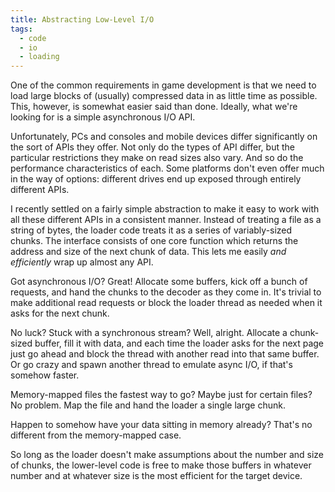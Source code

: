```yaml
---
title: Abstracting Low-Level I/O
tags:
  - code
  - io
  - loading
---
```

One of the common requirements in game development is that we need to load large blocks of (usually) compressed data in as little time as possible. This, however, is somewhat easier said than done. Ideally, what we're looking for is a simple asynchronous I/O API.

Unfortunately, PCs and consoles and mobile devices differ significantly on the sort of APIs they offer. Not only do the types of API differ, but the particular restrictions they make on read sizes also vary. And so do the performance characteristics of each. Some platforms don't even offer much in the way of options: different drives end up exposed through entirely different APIs.

I recently settled on a fairly simple abstraction to make it easy to work with all these different APIs in a consistent manner. Instead of treating a file as a string of bytes, the loader code treats it as a series of variably-sized chunks. The interface consists of one core function which returns the address and size of the next chunk of data. This lets me easily _and efficiently_ wrap up almost any API.

Got asynchronous I/O? Great! Allocate some buffers, kick off a bunch of requests, and hand the chunks to the decoder as they come in. It's trivial to make additional read requests or block the loader thread as needed when it asks for the next chunk.

No luck? Stuck with a synchronous stream? Well, alright. Allocate a chunk-sized buffer, fill it with data, and each time the loader asks for the next page just go ahead and block the thread with another read into that same buffer. Or go crazy and spawn another thread to emulate async I/O, if that's somehow faster.

Memory-mapped files the fastest way to go? Maybe just for certain files? No problem. Map the file and hand the loader a single large chunk.

Happen to somehow have your data sitting in memory already? That's no different from the memory-mapped case.

So long as the loader doesn't make assumptions about the number and size of chunks, the lower-level code is free to make those buffers in whatever number and at whatever size is the most efficient for the target device.